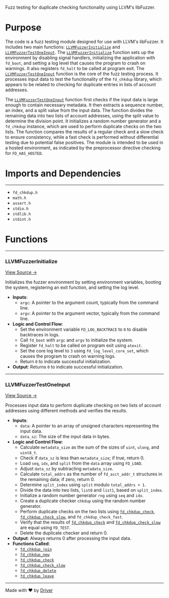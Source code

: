 <!--------------------------------------------------------------------------------->
<!-- IMPORTANT: This file is auto-generated by Driver (https://driver.ai). -------->
<!-- Manual edits may be overwritten on future commits. --------------------------->
<!--------------------------------------------------------------------------------->

Fuzz testing for duplicate checking functionality using LLVM's libFuzzer.

# Purpose
The code is a fuzz testing module designed for use with LLVM's libFuzzer. It includes two main functions: [`LLVMFuzzerInitialize`](<#llvmfuzzerinitialize>) and [`LLVMFuzzerTestOneInput`](<#llvmfuzzertestoneinput>). The [`LLVMFuzzerInitialize`](<#llvmfuzzerinitialize>) function sets up the environment by disabling signal handlers, initializing the application with `fd_boot`, and setting a log level that causes the program to crash on warnings. It also registers `fd_halt` to be called at program exit. The [`LLVMFuzzerTestOneInput`](<#llvmfuzzertestoneinput>) function is the core of the fuzz testing process. It processes input data to test the functionality of the `fd_chkdup` library, which appears to be related to checking for duplicate entries in lists of account addresses.

The [`LLVMFuzzerTestOneInput`](<#llvmfuzzertestoneinput>) function first checks if the input data is large enough to contain necessary metadata. It then extracts a sequence number, an index, and a split value from the input data. The function divides the remaining data into two lists of account addresses, using the split value to determine the division point. It initializes a random number generator and a `fd_chkdup` instance, which are used to perform duplicate checks on the two lists. The function compares the results of a regular check and a slow check to ensure consistency, while a fast check is performed without differential testing due to potential false positives. The module is intended to be used in a hosted environment, as indicated by the preprocessor directive checking for `FD_HAS_HOSTED`.
# Imports and Dependencies

---
- `fd_chkdup.h`
- `math.h`
- `assert.h`
- `stdio.h`
- `stdlib.h`
- `stdint.h`


# Functions

---
### LLVMFuzzerInitialize<!-- {{#callable:LLVMFuzzerInitialize}} -->
[View Source →](<../../../../../src/disco/pack/fuzz_chkdup.c#L13>)

Initializes the fuzzer environment by setting environment variables, booting the system, registering an exit function, and setting the log level.
- **Inputs**:
    - `argc`: A pointer to the argument count, typically from the command line.
    - `argv`: A pointer to the argument vector, typically from the command line.
- **Logic and Control Flow**:
    - Set the environment variable `FD_LOG_BACKTRACE` to `0` to disable backtraces in logs.
    - Call `fd_boot` with `argc` and `argv` to initialize the system.
    - Register `fd_halt` to be called on program exit using `atexit`.
    - Set the core log level to `3` using `fd_log_level_core_set`, which causes the program to crash on warning logs.
    - Return `0` to indicate successful initialization.
- **Output**: Returns `0` to indicate successful initialization.


---
### LLVMFuzzerTestOneInput<!-- {{#callable:LLVMFuzzerTestOneInput}} -->
[View Source →](<../../../../../src/disco/pack/fuzz_chkdup.c#L24>)

Processes input data to perform duplicate checking on two lists of account addresses using different methods and verifies the results.
- **Inputs**:
    - `data`: A pointer to an array of unsigned characters representing the input data.
    - `data_sz`: The size of the input data in bytes.
- **Logic and Control Flow**:
    - Calculate `metadata_size` as the sum of the sizes of `uint`, `ulong`, and `uint8_t`.
    - Check if `data_sz` is less than `metadata_size`; if true, return 0.
    - Load `seq`, `idx`, and `split` from the `data` array using `FD_LOAD`.
    - Adjust `data_sz` by subtracting `metadata_size`.
    - Calculate `total_addrs` as the number of `fd_acct_addr_t` structures in the remaining data; if zero, return 0.
    - Determine `split_index` using `split` modulo `total_addrs + 1`.
    - Divide the data into two lists, `list0` and `list1`, based on `split_index`.
    - Initialize a random number generator `rng` using `seq` and `idx`.
    - Create a duplicate checker `chkdup` using the random number generator.
    - Perform duplicate checks on the two lists using [`fd_chkdup_check`](<fd_chkdup.h.md#fd_chkdup_check>), [`fd_chkdup_check_slow`](<fd_chkdup.h.md#fd_chkdup_check_slow>), and `fd_chkdup_check_fast`.
    - Verify that the results of [`fd_chkdup_check`](<fd_chkdup.h.md#fd_chkdup_check>) and [`fd_chkdup_check_slow`](<fd_chkdup.h.md#fd_chkdup_check_slow>) are equal using `FD_TEST`.
    - Delete the duplicate checker and return 0.
- **Output**: Always returns 0 after processing the input data.
- **Functions Called**:
    - [`fd_chkdup_join`](<fd_chkdup.h.md#fd_chkdup_join>)
    - [`fd_chkdup_new`](<fd_chkdup.h.md#fd_chkdup_new>)
    - [`fd_chkdup_check`](<fd_chkdup.h.md#fd_chkdup_check>)
    - [`fd_chkdup_check_slow`](<fd_chkdup.h.md#fd_chkdup_check_slow>)
    - [`fd_chkdup_delete`](<fd_chkdup.h.md#fd_chkdup_delete>)
    - [`fd_chkdup_leave`](<fd_chkdup.h.md#fd_chkdup_leave>)



---
Made with ❤️ by [Driver](https://www.driver.ai/)